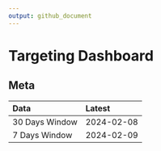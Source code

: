 ```yaml
---
output: github_document
---
```


# Targeting Dashboard



## Meta


|Data           |Latest     |
|:--------------|:----------|
|30 Days Window |2024-02-08 |
|7 Days Window  |2024-02-09 |
